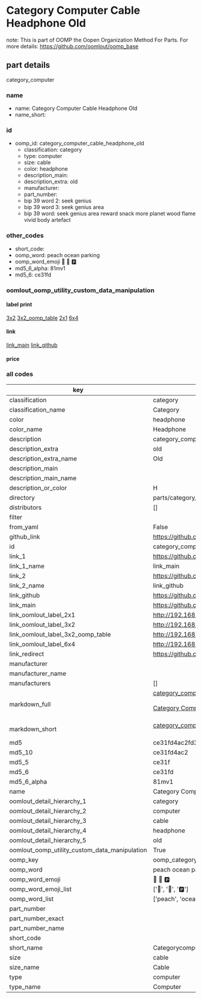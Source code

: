 # Category Computer Cable Headphone Old  

note: This is part of OOMP the Oopen Organization Method For Parts. For more details: https://github.com/oomlout/oomp_base

##  part details
  



category_computer



### name
* name: Category Computer Cable Headphone Old
* name_short: 
### id
* oomp_id: category_computer_cable_headphone_old
  * classification: category
  * type: computer
  * size: cable
  * color: headphone
  * description_main: 
  * description_extra: old
  * manufacturer: 
  * part_number: 
  * bip 39 word 2: seek genius
  * bip 39 word 3: seek genius area
  * bip 39 word: seek genius area reward snack more planet wood flame vivid body artefact

### other_codes
* short_code: 
* oomp_word: peach ocean parking
* oomp_word_emoji :peach: :ocean: :parking:
* md5_6_alpha: 81mv1
* md5_6: ce31fd






### oomlout_oomp_utility_custom_data_manipulation
#### label print
[3x2](http://192.168.1.245:1112/?label=oomp%2081mv1)
[3x2_oomp_table](http://192.168.1.108:1112/?label=oomp%2081mv1)
[2x1](http://192.168.1.242:1112/?label=oomp%2081mv1)
[6x4](http://192.168.1.55:1112/?label=oomp%2081mv1)    

#### link

[link_main](https://github.com/oomlout/oomlout_oomp_version_1_messy/tree/main/parts/category_computer_cable_headphone_old) [link_github](https://github.com/oomlout/oomlout_oomp_version_1_messy/tree/main/parts/category_computer_cable_headphone_old)                             

#### price







### all codes 
| key | value |  
| --- | --- |  
| classification | category |  
| classification_name | Category |  
| color | headphone |  
| color_name | Headphone |  
| description | category_computer |  
| description_extra | old |  
| description_extra_name | Old |  
| description_main |  |  
| description_main_name |  |  
| description_or_color | H  |  
| directory | parts/category_computer_cable_headphone_old |  
| distributors | [] |  
| filter |  |  
| from_yaml | False |  
| github_link | https://github.com/oomlout/oomlout_oomp_part_src/tree/main/parts/category_computer_cable_headphone_old |  
| id | category_computer_cable_headphone_old |  
| link_1 | https://github.com/oomlout/oomlout_oomp_version_1_messy/tree/main/parts/category_computer_cable_headphone_old |  
| link_1_name | link_main |  
| link_2 | https://github.com/oomlout/oomlout_oomp_version_1_messy/tree/main/parts/category_computer_cable_headphone_old |  
| link_2_name | link_github |  
| link_github | https://github.com/oomlout/oomlout_oomp_version_1_messy/tree/main/parts/category_computer_cable_headphone_old |  
| link_main | https://github.com/oomlout/oomlout_oomp_version_1_messy/tree/main/parts/category_computer_cable_headphone_old |  
| link_oomlout_label_2x1 | http://192.168.1.242:1112/?label=oomp%2081mv1 |  
| link_oomlout_label_3x2 | http://192.168.1.245:1112/?label=oomp%2081mv1 |  
| link_oomlout_label_3x2_oomp_table | http://192.168.1.108:1112/?label=oomp%2081mv1 |  
| link_oomlout_label_6x4 | http://192.168.1.55:1112/?label=oomp%2081mv1 |  
| link_redirect | https://github.com/oomlout/oomlout_oomp_version_1_messy/tree/main/parts/category_computer_cable_headphone_old |  
| manufacturer |  |  
| manufacturer_name |  |  
| manufacturers | [] |  
| markdown_full | [category_computer_cable_headphone_old](none)<br>[](none)<br>[Category Computer Cable Headphone Old](none)<br><br> |  
| markdown_short | [category_computer_cable_headphone_old](none)<br><br> |  
| md5 | ce31fd4ac2fd34be3f668b8a16983e18 |  
| md5_10 | ce31fd4ac2 |  
| md5_5 | ce31f |  
| md5_6 | ce31fd |  
| md5_6_alpha | 81mv1 |  
| name | Category Computer Cable Headphone Old |  
| oomlout_detail_hierarchy_1 | category |  
| oomlout_detail_hierarchy_2 | computer |  
| oomlout_detail_hierarchy_3 | cable |  
| oomlout_detail_hierarchy_4 | headphone |  
| oomlout_detail_hierarchy_5 | old |  
| oomlout_oomp_utility_custom_data_manipulation | True |  
| oomp_key | oomp_category_computer_cable_headphone_old |  
| oomp_word | peach ocean parking |  
| oomp_word_emoji | :peach: :ocean: :parking: |  
| oomp_word_emoji_list | [':peach:', ':ocean:', ':parking:'] |  
| oomp_word_list | ['peach', 'ocean', 'parking'] |  
| part_number |  |  
| part_number_exact |  |  
| part_number_name |  |  
| short_code |  |  
| short_name | Categorycomputer |  
| size | cable |  
| size_name | Cable |  
| type | computer |  
| type_name | Computer |  
